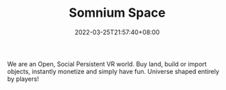 ﻿---
weight: 
title: "Somnium Space"
description: "We are an Open, Social  Persistent VR world. Buy land, build or import objects, instantly monetize and simply have fun. Universe shaped entirely by players!"
date: 2022-03-25T21:57:40+08:00
lastmod: 2022-03-25T16:45:40+08:00
draft: false
authors: ["Metabd"]
featuredImage: "46.png"
link: "https://www.somniumspace.com/"
tags: ["Somnium Space","ΠιΔβΙη½»"]
categories: ["navigation"]
navigation: ["ΠιΔβΙη½»"]
lightgallery: true
toc: true
pinned: false
recommend: false
recommend1: false
---
We are an Open, Social  Persistent VR world. Buy land, build or import objects, instantly monetize and simply have fun. Universe shaped entirely by players!
